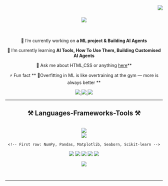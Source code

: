 <img align="right" src="https://visitor-badge.laobi.icu/badge?page_id=KSanju10.KSanju10" />

<h1 align="center">
  <img src="https://readme-typing-svg.herokuapp.com/?font=Righteous&size=35&center=true&vCenter=true&width=500&height=70&duration=4000&repeat=0&color=808080&lines=Hi+There!+👋;+I'm+Sanjay+Kumar..!;Hi+There!+👋;+I'm+Sanjay+Kumar..!;Hi+There!+👋;+I'm+Sanjay+Kumar..!;Hi+There!+👋;+I'm+Sanjay+Kumar..!;Hi+There!+👋;+I'm+Sanjay+Kumar..!;Hi+There!+👋;+I'm+Sanjay+Kumar..!;Hi+There!+👋;+I'm+Sanjay+Kumar..!;Hi+There!+👋;+I'm+Sanjay+Kumar..!;Hi+There!+👋;+I'm+Sanjay+Kumar..!;Hi+There!+👋;+I'm+Sanjay+Kumar..!;Hi+There!+👋;+I'm+Sanjay+Kumar..!;Hi+There!+👋;+I'm+Sanjay+Kumar..!;Hi+There!+👋;+I'm+Sanjay+Kumar..!;Hi+There!+👋;+I'm+Sanjay+Kumar..!;Hi+There!+👋;+I'm+Sanjay+Kumar..!;Hi+There!+👋;+I'm+Sanjay+Kumar..!;Hi+There!+👋;+I'm+Sanjay+Kumar..!;Hi+There!+👋;+I'm+Sanjay+Kumar..!;Hi+There!+👋;+I'm+Sanjay+Kumar..!;Hi+There!+👋;+I'm+Sanjay+Kumar..!" />
</h1>



<br/>

<div align="center">
 
 🔭 I’m currently working on **a ML project & Building AI Agents**
 
 🌱 I’m currently learning **AI Tools, How To Use Them, Building Customised AI Agents**

💬 Ask me about HTML,CSS or anything [here](https://github.com/KSanju10/KSanju10/issues)**

⚡ Fun fact ** 🧠Overfitting in ML is like overtraining at the gym — more is always better **

 </div>

<div align="center"> 
  <a href="mailto:ksanjusk10@gmail.com">
    <img src="https://img.shields.io/badge/Gmail-333333?style=for-the-badge&logo=gmail&logoColor=red" />
  </a>
  <a href="https://www.linkedin.com/in/sanjay-kumarsk10/" target="_blank">
    <img src="https://img.shields.io/badge/LinkedIn-0077B5?style=for-the-badge&logo=linkedin&logoColor=white" target="_blank" />
  </a>
  <a href="https://KSanju10.github.io" target="_blank">
     <img src="https://img.shields.io/badge/Portfolio-FF5722?style=for-the-badge&logo=todoist&logoColor=white" target="_blank" />
  </a>
</div>

<hr/>

<h2 align="center">⚒️ Languages-Frameworks-Tools ⚒️</h2>
<br/>
<div align="center">
    <img src="https://skillicons.dev/icons?i=html,css,vscode,github,git"/><br>
    <img src="https://skillicons.dev/icons?i=python,c,java,mysql"/>


    <!-- First row: NumPy, Pandas, Matplotlib, Seaborn, Scikit-learn -->
<p>
  <img src="https://img.shields.io/badge/Numpy-013243?style=for-the-badge&logo=numpy&logoColor=white"/>
  <img src="https://img.shields.io/badge/Pandas-150458?style=for-the-badge&logo=pandas&logoColor=white"/>
  <img src="https://img.shields.io/badge/Matplotlib-ffffff?style=for-the-badge&logo=plotly&logoColor=black"/>
  <img src="https://img.shields.io/badge/Seaborn-76B900?style=for-the-badge&logo=python&logoColor=white"/>
  <img src="https://img.shields.io/badge/Scikit--Learn-F7931E?style=for-the-badge&logo=scikit-learn&logoColor=white"/>
</p>

<!-- Second row: Python, C, Java, SQL -->
<p>
  <img src="https://skillicons.dev/icons?i=python,c,java,mysql"/>
</p>

<br/>
<hr/>
